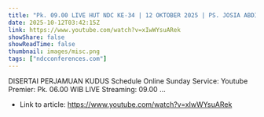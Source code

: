 ```yaml
---
title: "Pk. 09.00 LIVE HUT NDC KE-34 | 12 OKTOBER 2025 | PS. JOSIA ABDISAPUTERA | NDC VISION"
date: 2025-10-12T03:42:15Z
link: https://www.youtube.com/watch?v=xIwWYsuARek
showShare: false
showReadTime: false
thumbnail: images/misc.png
tags: ["ndcconferences.com"]
---
```

DISERTAI PERJAMUAN KUDUS Schedule Online Sunday Service: Youtube Premier: Pk. 06.00 WIB LIVE Streaming: 09.00 ...

- Link to article: https://www.youtube.com/watch?v=xIwWYsuARek